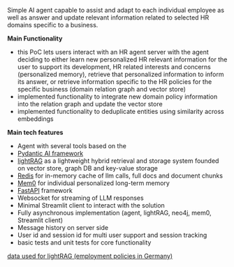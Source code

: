 Simple AI agent capable to assist and adapt to each individual employee as well as answer and update relevant information related to selected HR domains specific to a business.

**Main Functionality**
- this PoC lets users interact with an HR agent server with the agent deciding to either learn new personalized HR relevant information for the user to support its development, HR related interests and concerns (personalized memory), retrieve that personalized information to inform its answer, or retrieve information specific to the HR policies for the specific business (domain relation graph and vector store)
- implemented functionality to integrate new domain policy information into the relation graph and update the vector store
- implemented functionality to deduplicate entities using similarity across embeddings

**Main tech features**

- Agent with several tools based on the 
- [Pydantic AI framework](https://ai.pydantic.dev/)
- [lightRAG](https://github.com/HKUDS/LightRAG) as a lightweight hybrid retrieval and storage system founded on vector store, graph DB and key-value storage
- [Redis](https://github.com/redis/redis) for in-memory cache of llm calls, full docs and document chunks 
- [Mem0](https://github.com/mem0ai/mem0) for individual personalized long-term memory
- [FastAPI](https://fastapi.tiangolo.com/) framework
- Websocket for streaming of LLM responses
- Minimal Streamlit client to interact with the solution
- Fully asynchronous implementation (agent, lightRAG, neo4j, mem0, Streamlit client)
- Message history on server side
- User id and session id for multi user support and session tracking
- basic tests and unit tests for core functionality


[data used for lightRAG (employment policies in Germany)](https://buse.de/wp-content/uploads/2024/01/Employment-Law-in-Germany-digital-Version-2024.pdf)
